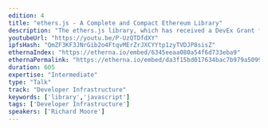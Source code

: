 ```yaml
---
edition: 4
title: "ethers.js - A Complete and Compact Ethereum Library"
description: "The ethers.js library, which has received a DevEx Grant from the Ethereum Foundation is an Ethereum library designed to be complete, while remaining small, flexible and secure. By creating a library which abstracts many of the features available in the Ethereum eco-system to a collection of lowest-common denominator objects, developers can focus on the aspects they care about for their application without having to take into account the type of signer (a geth node? a hardware wallet? a multi-sig contract) or the provider back-end (geth? parity? INFURA? Etherscan?)."
youtubeUrl: "https://youtu.be/P-UzQTDfdXY"
ipfsHash: "QmZF3KF3JNrGib2o4FtqvMErZrJXCYYtp1zyTVDJP8sisZ"
ethernaIndex: "https://etherna.io/embed/6345eeaa080a54f6d733eba9"
ethernaPermalink: "https://etherna.io/embed/da3f15bd017634bac7b979a5099779d585b0fc73e61c7a2e810abb9f8cbda201"
duration: 605
expertise: "Intermediate"
type: "Talk"
track: "Developer Infrastructure"
keywords: ['library','javascript']
tags: ['Developer Infrastructure']
speakers: ['Richard Moore']
---
```

